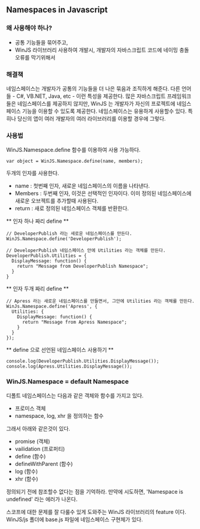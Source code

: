 ## Namespaces in Javascript

### 왜 사용해야 하나?

* 공통 기능들을 묶어주고,
* WinJS 라이브러리 사용하여 개발시, 개발자의 자바스크립트 코드에 네이밍 충돌 오류를 막기위해서

### 해결책

네임스페이스는 개발자가 공통의 기능들을 더 나은 묶음과 조직하게 해준다.
다른 언어들 - C#, VB.NET, Java, etc - 이런 특성을 제공한다.
많은 자바스크립트 프레임워크들은 네임스페이스를 제공하지 않지만,
WinJS 는 개발자가 자신의 프로젝트에 네임스페이스 기능을 이용할 수 있도록 제공한다.
네임스페이스는 유용하게 사용할수 있다. 특히나 당신의 앱이 여러 개발자의 여러 라이브러리를 이용할 경우에 그렇다.

### 사용법

WinJS.Namespace.define 함수를 이용하여 사용 가능하다.

```
var object = WinJS.Namespace.define(name, members);
```

두개의 인자를 사용한다.

* name : 첫번째 인자, 새로운 네임스페이스의 이름을 나타낸다.
* Members : 두번째 인자, 이것은 선택적인 인자이다. 이미 정의된 네임스페이스에 새로운 오브젝트를 추가할때 사용된다. 
* return : 새로 정의된 네임스페이스 객체를 반환한다.

** 인자 하나 짜리 define **
```
// DeveloperPublish 라는 새로운 네임스페이스를 만든다.
WinJS.Namespace.define('DeveloperPublish');

// DeveloperPublish 네임스페이스 안에 Utilities 라는 객체를 만든다.
DeveloperPublish.Utilities = {
  DisplayMessage: function() {
    return "Message from DeveloperPublish Namespace";
  }
}
```

** 인자 두개 짜리 define ** 

```
// Apress 라는 새로운 네임스페이스를 만들면서, 그안에 Utilities 라는 객체를 만든다.
WinJs.Namespace.define('Apress', {
  Utilities: {
    DisplayMessage: function() {
      return "Message from Apress Namespace";
    }
  }
});
```

** define 으로 선언된 네임스페이스 사용하기 **
```
console.log(DeveloperPublish.Utilities.DisplayMessage());
console.log(Apress.Utilities.DisplayMessage());
```

### WinJS.Namespace = default Namespace

디폴트 네임스페이스는 다음과 같은 객체와 함수를 가지고 있다.

* 프로미스 객체
* namespace, log, xhr 을 정의하는 함수

그래서 아래와 같은것이 있다.


* promise (객체)
* vailidation (프로퍼티)
* define (함수)
* defineWithParent (함수)
* log (함수)
* xhr (함수)

정의되기 전에 참조할수 없다는 점을 기억하라.
만약에 시도하면, 'Namespace is undefined' 라는 에러가 나온다.

스코프에 대한 문제를 잘 다룰수 있게 도와주는 WinJS 라이브러리의 feature 이다.
WinJS/js 폴더에 base.js 파일에 네임스페이스 구현체가 있다.
